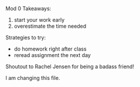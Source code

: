 Mod 0 Takeaways:
1. start your work early
2. overestimate the time needed

Strategies to try:
* do homework right after class
* reread assignment the next day

Shoutout to Rachel Jensen for being a badass friend!

I am changing this file.
